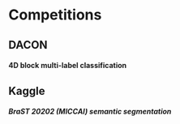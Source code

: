 # Competitions


## DACON
#### 4D block multi-label classification
## Kaggle
##### BraST 20202 (MICCAI) semantic segmentation
